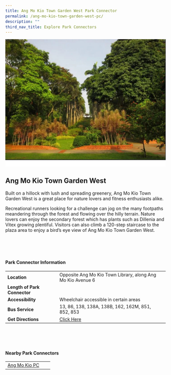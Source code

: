 ```yaml
---
title: Ang Mo Kio Town Garden West Park Connector
permalink: /ang-mo-kio-town-garden-west-pc/
description: ""
third_nav_title: Explore Park Connectors
---
```

![](/images/amktgw.jpg)

## Ang Mo Kio Town Garden West

Built on a hillock with lush and spreading greenery, Ang Mo Kio Town Garden West is a great place for nature lovers and fitness enthusiasts alike.

Recreational runners looking for a challenge can jog on the many footpaths meandering through the forest and flowing over the hilly terrain. Nature lovers can enjoy the secondary forest which has plants such as Dillenia and Vitex growing plentiful. Visitors can also climb a 120-step staircase to the plaza area to enjoy a bird’s eye view of Ang Mo Kio Town Garden West. 

<br>
<br>
<br>

#### Park Connector Information
|  |  |  |
| -------- | -------- | -------- |
| **Location** | Opposite Ang Mo Kio Town Library, along Ang Mo Kio Avenue 6 |  |
| **Length of Park Connector** |    |  |
| **Accessibility** | Wheelchair accessible in certain areas | |
| **Bus Service** | 13, 86, 138, 138A, 138B, 162, 162M, 851, 852, 853 | |
| **Get Directions** | [Click Here](https://www.onemap.gov.sg/main/v2/?lat=1.3740250000014869&amp;lng=103.8428870000013) |

<br>
<br>
<br>	

#### Nearby Park Connectors
|   |  |  |
| -------- | -------- | -------- |
| [Ang Mo Kio PC](https://www.nparks.gov.sg/gardens-parks-and-nature/park-connector-network/ang-mo-kio-pc)| | |